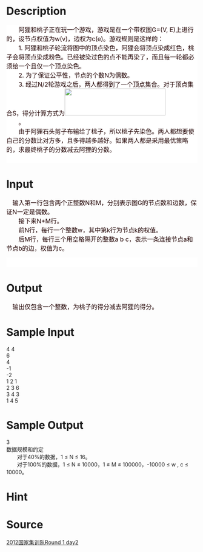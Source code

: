 
# Description

<div class="content"><div style="background: white" align="left"><span style="font-size: 12pt; color: #200000">　　阿狸和桃子正在玩一个游戏，游戏是在一个带权图</span><span style="font-size: 12pt; color: #200000">G=(V, E)</span><span style="font-size: 12pt; color: #200000">上进行的，设节点权值为</span><span style="font-size: 12pt; color: #200000">w(v)</span><span style="font-size: 12pt; color: #200000">，边权为</span><span style="font-size: 12pt; color: #200000">c(e)</span><span style="font-size: 12pt; color: #200000">。游戏规则是这样的：</span><span style="font-size: 12pt; color: #200000"><br/>
</span><span style="font-size: 12pt; color: #200000">　　</span><span style="font-size: 12pt; color: #200000">1. </span><span style="font-size: 12pt; color: #200000">阿狸和桃子轮流将图中的顶点染色，阿狸会将顶点染成红色，桃子会将顶点染成粉色。已经被染过色的点不能再染了，而且每一轮都必须给一个且仅一个顶点染色。</span><span style="font-size: 12pt; color: #200000"><br/>
</span><span style="font-size: 12pt; color: #200000">　　</span><span style="font-size: 12pt; color: #200000">2. </span><span style="font-size: 12pt; color: #200000">为了保证公平性，节点的个数</span><span style="font-size: 12pt; color: #200000">N</span><span style="font-size: 12pt; color: #200000">为偶数。</span><span style="font-size: 12pt; color: #200000"><br/>
</span><span style="font-size: 12pt; color: #200000">　　</span><span style="font-size: 12pt; color: #200000">3. </span><span style="font-size: 12pt; color: #200000">经过</span><span style="font-size: 12pt; color: #200000">N/2</span><span style="font-size: 12pt; color: #200000">轮游戏之后，两人都得到了一个顶点集合。对于顶点集合</span><span style="font-size: 12pt; color: #200000">S</span><span style="font-size: 12pt; color: #200000">，得分计算方式为<img height="71" width="266" alt="" src="/source/bzoj/2563/img/aHR0cHM6Ly9seWRzeS5jb20vSnVkZ2VPbmxpbmUvdXBsb2FkLzIwMTIwMy8xMTEuanBn.jpg"/></span><span style="font-size: 12pt; color: #200000"><br/>
</span><span style="font-size: 12pt; color: #200000">　　</span><span style="font-size: 12pt; color: #200000">。</span><span style="font-size: 12pt; color: #200000"><br/>
</span><span style="font-size: 12pt; color: #200000">　　由于阿狸石头剪子布输给了桃子，所以桃子先染色。两人都想要使自己的分数比对方多，且多得越多越好。如果两人都是采用最优策略的，求最终桃子的分数减去阿狸的分数。</span></div>
<div style="background: white" align="left"><span style="font-size: 12pt; color: #200000">　</span></div></div>

# Input

<div class="content"><p><font size="3"><font color="#200000">　输入第一行包含两个正整数<span style="font-size: 12pt; color: #200000">N</span></font></font><span style="font-size: 12pt; color: #200000">和</span><span style="font-size: 12pt; color: #200000">M</span><span style="font-size: 12pt; color: #200000">，分别表示图</span><span style="font-size: 12pt; color: #200000">G</span><span style="font-size: 12pt; color: #200000">的节点数和边数，保证</span><span style="font-size: 12pt; color: #200000">N</span><span style="font-size: 12pt; color: #200000">一定是偶数。</span><span style="font-size: 12pt; color: #200000"><br/>
</span><span style="font-size: 12pt; color: #200000">　　接下来</span><span style="font-size: 12pt; color: #200000">N+M</span><span style="font-size: 12pt; color: #200000">行。</span><span style="font-size: 12pt; color: #200000"><br/>
</span><span style="font-size: 12pt; color: #200000">　　前</span><span style="font-size: 12pt; color: #200000">N</span><span style="font-size: 12pt; color: #200000">行，每行一个整数</span><span style="font-size: 12pt; color: #200000">w</span><span style="font-size: 12pt; color: #200000">，其中第</span><span style="font-size: 12pt; color: #200000">k</span><span style="font-size: 12pt; color: #200000">行为节点</span><span style="font-size: 12pt; color: #200000">k</span><span style="font-size: 12pt; color: #200000">的权值。</span><span style="font-size: 12pt; color: #200000"><br/>
</span><span style="font-size: 12pt; color: #200000">　　后</span><span style="font-size: 12pt; color: #200000">M</span><span style="font-size: 12pt; color: #200000">行，每行三个用空格隔开的整数</span><span style="font-size: 12pt; color: #200000">a b c</span><span style="font-size: 12pt; color: #200000">，表示一条连接节点</span><span style="font-size: 12pt; color: #200000">a</span><span style="font-size: 12pt; color: #200000">和节点</span><span style="font-size: 12pt; color: #200000">b</span><span style="font-size: 12pt; color: #200000">的边，权值为</span><span style="font-size: 12pt; color: #200000">c</span><span style="font-size: 12pt; color: #200000">。</span></p>
<div style="background: white" align="left"><span style="font-size: 12pt; color: #200000">　</span></div></div>

# Output

<div class="content"><p><font color="#200000" size="3">　输出仅包含一个整数，为桃子的得分减去阿狸的得分。</font></p></div>

# Sample Input

<div class="content"><span class="sampledata">4 4<br/>
6<br/>
4<br/>
-1<br/>
-2<br/>
1 2 1<br/>
2 3 6<br/>
3 4 3<br/>
1 4 5<br/>
</span></div>

# Sample Output

<div class="content"><span class="sampledata">3<br/>
数据规模和约定<br/>
　　对于40%的数据，1 ≤ N ≤ 16。<br/>
　　对于100%的数据，1 ≤ N ≤ 10000，1 ≤ M ≤ 100000，-10000 ≤ w , c ≤ 10000。<br/>
 </span></div>

# Hint

<div class="content"><p></p></div>

# Source

<div class="content"><p><a href="problemset.php?search=2012国家集训队Round 1 day2">2012国家集训队Round 1 day2</a></p></div>

